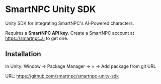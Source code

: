 # SmartNPC Unity SDK

Unity SDK for integrating SmartNPC's AI-Powered characters.

Requires a **SmartNPC API key**. Create a SmartNPC account at https://smartnpc.ai to get one.

## Installation

In Unity: Window -> Package Manager -> + -> Add package from git URL

URL: https://github.com/smartnpc/smartnpc-unity-sdk
